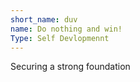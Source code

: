 ```yaml
---
short_name: duv
name: Do nothing and win!
Type: Self Devlopmennt
---
```


Securing a strong foundation 

